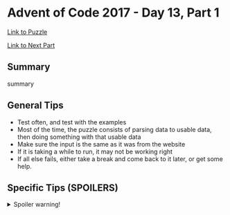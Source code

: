 # Advent of Code 2017 - Day 13, Part 1

[Link to Puzzle](https://adventofcode.com/2017/day/13)

[Link to Next Part](https://github.com/CodingAP/unofficial-aoc-syllabus/blob/main/years/2017/day13/part2.md)

## Summary
summary

## General Tips
- Test often, and test with the examples
- Most of the time, the puzzle consists of parsing data to usable data, then doing something with that usable data
- Make sure the input is the same as it was from the website
- If it is taking a while to run, it may not be working right
- If all else fails, either take a break and come back to it later, or get some help.

## Specific Tips (SPOILERS)
<details> <summary>Spoiler warning!</summary>

specific tips

</details>